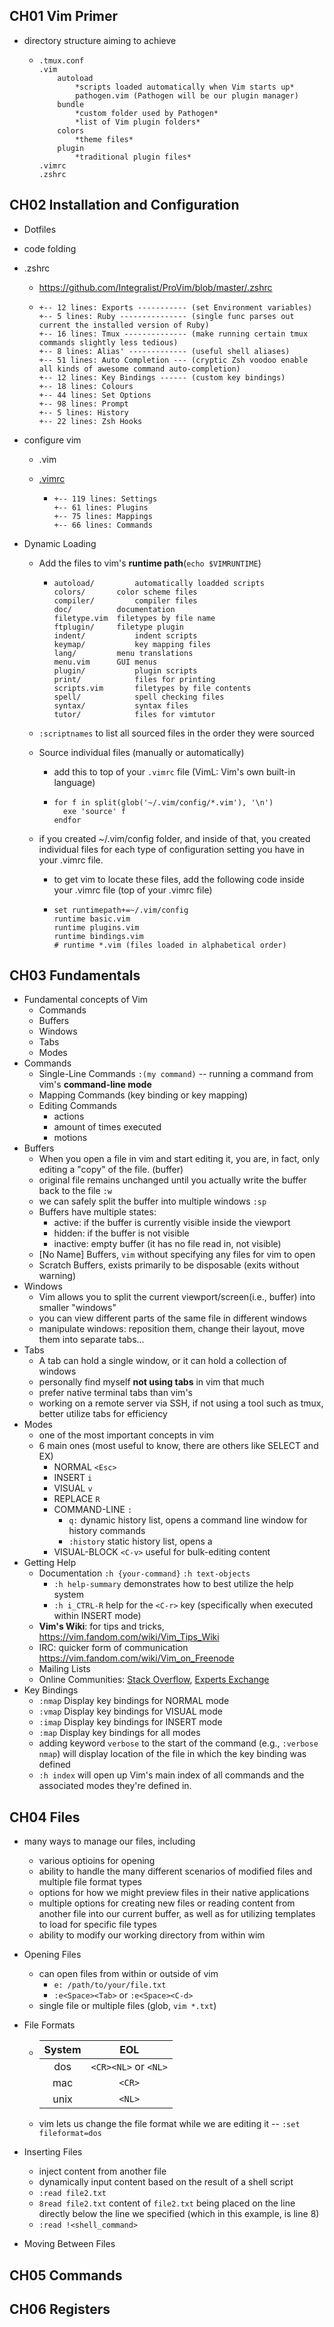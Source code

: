 ## CH01 Vim Primer

* directory structure aiming to achieve

  * ```
    .tmux.conf
    .vim
    	autoload
    		*scripts loaded automatically when Vim starts up*
    		pathogen.vim (Pathogen will be our plugin manager)
    	bundle
    		*custom folder used by Pathogen*
    		*list of Vim plugin folders*
    	colors
    		*theme files*
    	plugin
    		*traditional plugin files*
    .vimrc
    .zshrc
    ```

## CH02 Installation and Configuration

* Dotfiles

* code folding

* .zshrc 

  * https://github.com/Integralist/ProVim/blob/master/.zshrc

  * ```
    +-- 12 lines: Exports ----------- (set Environment variables)
    +-- 5 lines: Ruby --------------- (single func parses out current the installed version of Ruby)
    +-- 16 lines: Tmux -------------- (make running certain tmux commands slightly less tedious)
    +-- 8 lines: Alias' ------------- (useful shell aliases)
    +-- 51 lines: Auto Completion --- (cryptic Zsh voodoo enable all kinds of awesome command auto-completion)
    +-- 12 lines: Key Bindings ------ (custom key bindings)
    +-- 18 lines: Colours
    +-- 44 lines: Set Options
    +-- 98 lines: Prompt
    +-- 5 lines: History
    +-- 22 lines: Zsh Hooks
    ```

* configure vim

  * .vim

  * [.vimrc](https://github.com/Integralist/ProVim/blob/master/.vimrc)

    * ```
      +-- 119 lines: Settings
      +-- 61 lines: Plugins
      +-- 75 lines: Mappings
      +-- 66 lines: Commands
      ```

* Dynamic Loading

  * Add the files to vim's **runtime path**(`echo $VIMRUNTIME`)

    * ```
      autoload/ 		automatically loadded scripts
      colors/ 		color scheme files
      compiler/ 		compiler files
      doc/ 			documentation
      filetype.vim	filetypes by file name
      ftplugin/		filetype plugin
      indent/			indent scripts
      keymap/			key mapping files
      lang/			menu translations
      menu.vim		GUI menus
      plugin/			plugin scripts
      print/			files for printing
      scripts.vim		filetypes by file contents
      spell/			spell checking files
      syntax/			syntax files
      tutor/			files for vimtutor
      ```

  * `:scriptnames` to list all sourced files in the order they were sourced

  * Source individual files (manually or automatically)

    * add this to top of your `.vimrc` file (VimL: Vim's own built-in language)

    * ```
      for f in split(glob('~/.vim/config/*.vim'), '\n')
      	exe 'source' f
      endfor
      ```

  * if you created ~/.vim/config folder, and inside of that, you created individual files for each type of configuration setting you have in your .vimrc file.

    * to get vim to locate these files, add the following code inside your .vimrc file (top of your .vimrc file)

    * ```
      set runtimepath+=~/.vim/config
      runtime basic.vim
      runtime plugins.vim
      runtime bindings.vim
      # runtime *.vim (files loaded in alphabetical order)
      ```

## CH03 Fundamentals

* Fundamental concepts of Vim
  * Commands
  * Buffers
  * Windows
  * Tabs
  * Modes
* Commands
  * Single-Line Commands `:(my command)` -- running a command from vim's **command-line mode**
  * Mapping Commands (key binding or key mapping)
  * Editing Commands
    * actions
    * amount of times executed
    * motions
* Buffers
  * When you open a file in vim and start editing it, you are, in fact, only editing a "copy" of the file. (buffer)
  * original file remains unchanged until you actually write the buffer back to the file `:w`
  * we can safely split the buffer into multiple windows `:sp`
  * Buffers have multiple states: 
    * active: if the buffer is currently visible inside the viewport
    * hidden: if the buffer is not visible
    * inactive: empty buffer (it has no file read in, not visible)
  * \[No Name\] Buffers, `vim` without specifying any files for vim to open
  * Scratch Buffers, exists primarily to be disposable (exits without warning)
* Windows
  * Vim allows you to split the current viewport/screen(i.e., buffer) into smaller "windows"
  * you can view different parts of the same file in different windows
  * manipulate windows: reposition them, change their layout, move them into separate tabs...
* Tabs
  * A tab can hold a single window, or it can hold a collection of windows
  * personally find myself **not using tabs** in vim that much
  * prefer native terminal tabs than vim's
  * working on a remote server via SSH, if not using a tool such as tmux, better utilize tabs for efficiency
* Modes
  * one of the most important concepts in vim
  * 6 main ones (most useful to know, there are others like SELECT and EX)
    * NORMAL `<Esc>`
    * INSERT `i`
    * VISUAL `v`
    * REPLACE `R`
    * COMMAND-LINE `:`
      * `q:` dynamic history list, opens a command line window for history commands
      * `:history` static history list, opens a 
    * VISUAL-BLOCK `<C-v>` useful for bulk-editing content
* Getting Help
  * Documentation `:h {your-command}` `:h text-objects`
    * `:h help-summary` demonstrates how to best utilize the help system
    * `:h i_CTRL-R` help for the `<C-r>` key (specifically when executed within INSERT mode)
  * **Vim's Wiki**: for tips and tricks, https://vim.fandom.com/wiki/Vim_Tips_Wiki
  * IRC: quicker form of communication https://vim.fandom.com/wiki/Vim_on_Freenode
  * Mailing Lists
  * Online Communities: [Stack Overflow]([https://stackoverflow.com](https://stackoverflow.com/)), [Experts Exchange](https://www.experts-exchange.com/)
* Key Bindings
  * `:nmap` Display key bindings for NORMAL mode
  * `:vmap` Display key bindings for VISUAL mode
  * `:imap` Display key bindings for INSERT mode
  * `:map` Display key bindings for all modes
  * adding keyword `verbose` to the start of the command (e.g., `:verbose nmap`) will display location of the file in which the key binding was defined
  * `:h index` will open up Vim's main index of all commands and the associated modes they're defined in.

## CH04 Files

* many ways to manage our files, including
  * various optioins for opening
  * ability to handle the many different scenarios of modified files and multiple file format types
  * options for how we might preview files in their native applications
  * multiple options for creating new files or reading content from another file into our current buffer, as well as for utilizing templates to load for specific file types
  * ability to modify our working directory from within wim
  
* Opening Files
  * can open files from within or outside of vim
    * `e: /path/to/your/file.txt`
    * `:e<Space><Tab>` or `:e<Space><C-d>`
  * single file or multiple files (glob, `vim *.txt`)
  
* File Formats

  * | System |         EOL          |
    | :----: | :------------------: |
    |  dos   | `<CR><NL>` or `<NL>` |
    |  mac   |        `<CR>`        |
    |  unix  |        `<NL>`        |

  * vim lets us change the file format while we are editing it -- `:set fileformat=dos`

* Inserting Files

  * inject content from another file
  * dynamically input content based on the result of a shell script
  * `:read file2.txt`
  * `8read file2.txt` content of `file2.txt` being placed on the line directly below the line we specified (which in this example, is line 8)
  * `:read !<shell_command>`

* Moving Between Files

## CH05 Commands

## CH06 Registers